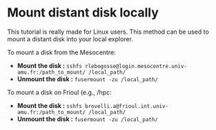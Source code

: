 # Mount distant disk locally

This tutorial is really made for Linux users. This method can be used to mount a distant disk into your local explorer.

To mount a disk from the Mesocentre:

* **Mount the disk :** `sshfs rlebogosse@login.mesocentre.univ-amu.fr:/path_to_mount/ /local_path/`
* **Unmount the disk :** `fusermount -zu /local_path/`

To mount a disk on Frioul (e.g., /hpc:

* **Mount the disk :** `sshfs brovelli.a@frioul.int.univ-amu.fr:/path_to_mount/ /local_path/`
* **Unmount the disk :** `fusermount -zu /local_path/`



